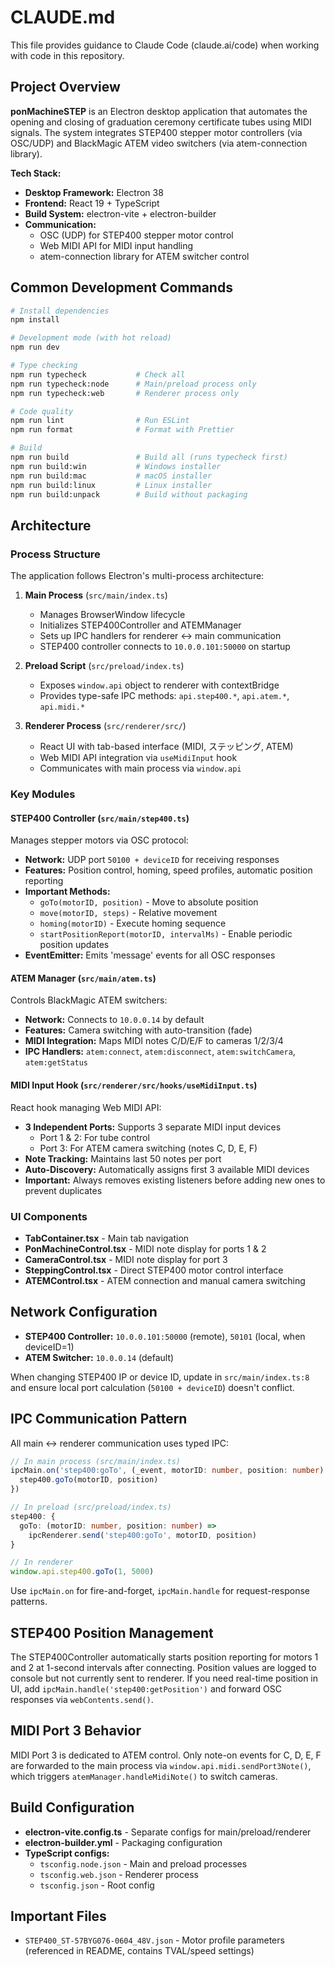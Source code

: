 # CLAUDE.md

This file provides guidance to Claude Code (claude.ai/code) when working with code in this repository.

## Project Overview

**ponMachineSTEP** is an Electron desktop application that automates the opening and closing of graduation ceremony certificate tubes using MIDI signals. The system integrates STEP400 stepper motor controllers (via OSC/UDP) and BlackMagic ATEM video switchers (via atem-connection library).

**Tech Stack:**
- **Desktop Framework:** Electron 38
- **Frontend:** React 19 + TypeScript
- **Build System:** electron-vite + electron-builder
- **Communication:**
  - OSC (UDP) for STEP400 stepper motor control
  - Web MIDI API for MIDI input handling
  - atem-connection library for ATEM switcher control

## Common Development Commands

```bash
# Install dependencies
npm install

# Development mode (with hot reload)
npm run dev

# Type checking
npm run typecheck           # Check all
npm run typecheck:node      # Main/preload process only
npm run typecheck:web       # Renderer process only

# Code quality
npm run lint                # Run ESLint
npm run format              # Format with Prettier

# Build
npm run build               # Build all (runs typecheck first)
npm run build:win           # Windows installer
npm run build:mac           # macOS installer
npm run build:linux         # Linux installer
npm run build:unpack        # Build without packaging
```

## Architecture

### Process Structure

The application follows Electron's multi-process architecture:

1. **Main Process** (`src/main/index.ts`)
   - Manages BrowserWindow lifecycle
   - Initializes STEP400Controller and ATEMManager
   - Sets up IPC handlers for renderer ↔ main communication
   - STEP400 controller connects to `10.0.0.101:50000` on startup

2. **Preload Script** (`src/preload/index.ts`)
   - Exposes `window.api` object to renderer with contextBridge
   - Provides type-safe IPC methods: `api.step400.*`, `api.atem.*`, `api.midi.*`

3. **Renderer Process** (`src/renderer/src/`)
   - React UI with tab-based interface (MIDI, ステッピング, ATEM)
   - Web MIDI API integration via `useMidiInput` hook
   - Communicates with main process via `window.api`

### Key Modules

#### STEP400 Controller (`src/main/step400.ts`)

Manages stepper motors via OSC protocol:
- **Network:** UDP port `50100 + deviceID` for receiving responses
- **Features:** Position control, homing, speed profiles, automatic position reporting
- **Important Methods:**
  - `goTo(motorID, position)` - Move to absolute position
  - `move(motorID, steps)` - Relative movement
  - `homing(motorID)` - Execute homing sequence
  - `startPositionReport(motorID, intervalMs)` - Enable periodic position updates
- **EventEmitter:** Emits 'message' events for all OSC responses

#### ATEM Manager (`src/main/atem.ts`)

Controls BlackMagic ATEM switchers:
- **Network:** Connects to `10.0.0.14` by default
- **Features:** Camera switching with auto-transition (fade)
- **MIDI Integration:** Maps MIDI notes C/D/E/F to cameras 1/2/3/4
- **IPC Handlers:** `atem:connect`, `atem:disconnect`, `atem:switchCamera`, `atem:getStatus`

#### MIDI Input Hook (`src/renderer/src/hooks/useMidiInput.ts`)

React hook managing Web MIDI API:
- **3 Independent Ports:** Supports 3 separate MIDI input devices
  - Port 1 & 2: For tube control
  - Port 3: For ATEM camera switching (notes C, D, E, F)
- **Note Tracking:** Maintains last 50 notes per port
- **Auto-Discovery:** Automatically assigns first 3 available MIDI devices
- **Important:** Always removes existing listeners before adding new ones to prevent duplicates

### UI Components

- **TabContainer.tsx** - Main tab navigation
- **PonMachineControl.tsx** - MIDI note display for ports 1 & 2
- **CameraControl.tsx** - MIDI note display for port 3
- **SteppingControl.tsx** - Direct STEP400 motor control interface
- **ATEMControl.tsx** - ATEM connection and manual camera switching

## Network Configuration

- **STEP400 Controller:** `10.0.0.101:50000` (remote), `50101` (local, when deviceID=1)
- **ATEM Switcher:** `10.0.0.14` (default)

When changing STEP400 IP or device ID, update in `src/main/index.ts:8` and ensure local port calculation (`50100 + deviceID`) doesn't conflict.

## IPC Communication Pattern

All main ↔ renderer communication uses typed IPC:

```typescript
// In main process (src/main/index.ts)
ipcMain.on('step400:goTo', (_event, motorID: number, position: number) => {
  step400.goTo(motorID, position)
})

// In preload (src/preload/index.ts)
step400: {
  goTo: (motorID: number, position: number) =>
    ipcRenderer.send('step400:goTo', motorID, position)
}

// In renderer
window.api.step400.goTo(1, 5000)
```

Use `ipcMain.on` for fire-and-forget, `ipcMain.handle` for request-response patterns.

## STEP400 Position Management

The STEP400Controller automatically starts position reporting for motors 1 and 2 at 1-second intervals after connecting. Position values are logged to console but not currently sent to renderer. If you need real-time position in UI, add `ipcMain.handle('step400:getPosition')` and forward OSC responses via `webContents.send()`.

## MIDI Port 3 Behavior

MIDI Port 3 is dedicated to ATEM control. Only note-on events for C, D, E, F are forwarded to the main process via `window.api.midi.sendPort3Note()`, which triggers `atemManager.handleMidiNote()` to switch cameras.

## Build Configuration

- **electron-vite.config.ts** - Separate configs for main/preload/renderer
- **electron-builder.yml** - Packaging configuration
- **TypeScript configs:**
  - `tsconfig.node.json` - Main and preload processes
  - `tsconfig.web.json` - Renderer process
  - `tsconfig.json` - Root config

## Important Files

- `STEP400_ST-57BYG076-0604_48V.json` - Motor profile parameters (referenced in README, contains TVAL/speed settings)
